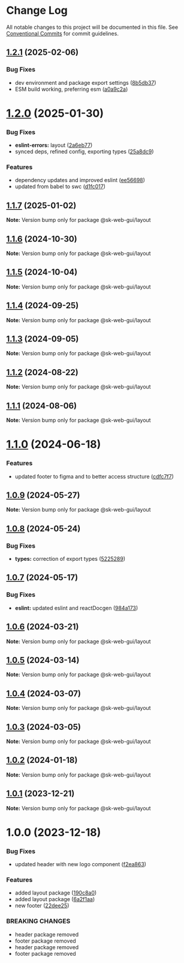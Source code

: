 # Change Log

All notable changes to this project will be documented in this file.
See [Conventional Commits](https://conventionalcommits.org) for commit guidelines.

## [1.2.1](https://github.com/Sundsvallskommun/web-shared-components/compare/@sk-web-gui/layout@1.2.0...@sk-web-gui/layout@1.2.1) (2025-02-06)

### Bug Fixes

- dev environment and package export settings ([8b5db37](https://github.com/Sundsvallskommun/web-shared-components/commit/8b5db37a3d1cdefe5409c1750f04cae6f57e4bb1))
- ESM build working, preferring esm ([a0a9c2a](https://github.com/Sundsvallskommun/web-shared-components/commit/a0a9c2a2f21c60df7f384bc2ac3479e101b1ab7d))

# [1.2.0](https://github.com/Sundsvallskommun/web-shared-components/compare/@sk-web-gui/layout@1.1.7...@sk-web-gui/layout@1.2.0) (2025-01-30)

### Bug Fixes

- **eslint-errors:** layout ([2a6eb77](https://github.com/Sundsvallskommun/web-shared-components/commit/2a6eb772a7fecdc77b0c9468303aec32313a27d4))
- synced deps, refined config, exporting types ([25a8dc9](https://github.com/Sundsvallskommun/web-shared-components/commit/25a8dc9b32bf94ab65782cb26e230514f9224468))

### Features

- dependency updates and improved eslint ([ee56698](https://github.com/Sundsvallskommun/web-shared-components/commit/ee56698550bd45c1711eba643042cb6379ebd8f6))
- updated from babel to swc ([d1fc017](https://github.com/Sundsvallskommun/web-shared-components/commit/d1fc01761ba14f93d93b272ff802267ff86efbdc))

## [1.1.7](https://github.com/Sundsvallskommun/web-shared-components/compare/@sk-web-gui/layout@1.1.6...@sk-web-gui/layout@1.1.7) (2025-01-02)

**Note:** Version bump only for package @sk-web-gui/layout

## [1.1.6](https://github.com/Sundsvallskommun/web-shared-components/compare/@sk-web-gui/layout@1.1.5...@sk-web-gui/layout@1.1.6) (2024-10-30)

**Note:** Version bump only for package @sk-web-gui/layout

## [1.1.5](https://github.com/Sundsvallskommun/web-shared-components/compare/@sk-web-gui/layout@1.1.4...@sk-web-gui/layout@1.1.5) (2024-10-04)

**Note:** Version bump only for package @sk-web-gui/layout

## [1.1.4](https://github.com/Sundsvallskommun/web-shared-components/compare/@sk-web-gui/layout@1.1.3...@sk-web-gui/layout@1.1.4) (2024-09-25)

**Note:** Version bump only for package @sk-web-gui/layout

## [1.1.3](https://github.com/Sundsvallskommun/web-shared-components/compare/@sk-web-gui/layout@1.1.2...@sk-web-gui/layout@1.1.3) (2024-09-05)

**Note:** Version bump only for package @sk-web-gui/layout

## [1.1.2](https://github.com/Sundsvallskommun/web-shared-components/compare/@sk-web-gui/layout@1.1.1...@sk-web-gui/layout@1.1.2) (2024-08-22)

**Note:** Version bump only for package @sk-web-gui/layout

## [1.1.1](https://github.com/Sundsvallskommun/web-shared-components/compare/@sk-web-gui/layout@1.1.0...@sk-web-gui/layout@1.1.1) (2024-08-06)

**Note:** Version bump only for package @sk-web-gui/layout

# [1.1.0](https://github.com/Sundsvallskommun/web-shared-components/compare/@sk-web-gui/layout@1.0.9...@sk-web-gui/layout@1.1.0) (2024-06-18)

### Features

- updated footer to figma and to better access structure ([cdfc7f7](https://github.com/Sundsvallskommun/web-shared-components/commit/cdfc7f7715200eb99a6b648afcf545985dc9c050))

## [1.0.9](https://github.com/Sundsvallskommun/web-shared-components/compare/@sk-web-gui/layout@1.0.8...@sk-web-gui/layout@1.0.9) (2024-05-27)

**Note:** Version bump only for package @sk-web-gui/layout

## [1.0.8](https://github.com/Sundsvallskommun/web-shared-components/compare/@sk-web-gui/layout@1.0.7...@sk-web-gui/layout@1.0.8) (2024-05-24)

### Bug Fixes

- **types:** correction of export types ([5225289](https://github.com/Sundsvallskommun/web-shared-components/commit/52252890b4206faa9bc70111e75f1ef818e0d8fe))

## [1.0.7](https://github.com/Sundsvallskommun/web-shared-components/compare/@sk-web-gui/layout@1.0.6...@sk-web-gui/layout@1.0.7) (2024-05-17)

### Bug Fixes

- **eslint:** updated eslint and reactDocgen ([984a173](https://github.com/Sundsvallskommun/web-shared-components/commit/984a17371f052a0cbe23d01fd31722f0fa2a56eb))

## [1.0.6](https://github.com/Sundsvallskommun/web-shared-components/compare/@sk-web-gui/layout@1.0.5...@sk-web-gui/layout@1.0.6) (2024-03-21)

**Note:** Version bump only for package @sk-web-gui/layout

## [1.0.5](https://github.com/Sundsvallskommun/web-shared-components/compare/@sk-web-gui/layout@1.0.4...@sk-web-gui/layout@1.0.5) (2024-03-14)

**Note:** Version bump only for package @sk-web-gui/layout

## [1.0.4](https://github.com/Sundsvallskommun/web-shared-components/compare/@sk-web-gui/layout@1.0.3...@sk-web-gui/layout@1.0.4) (2024-03-07)

**Note:** Version bump only for package @sk-web-gui/layout

## [1.0.3](https://github.com/Sundsvallskommun/web-shared-components/compare/@sk-web-gui/layout@1.0.2...@sk-web-gui/layout@1.0.3) (2024-03-05)

**Note:** Version bump only for package @sk-web-gui/layout

## [1.0.2](https://github.com/Sundsvallskommun/web-shared-components/compare/@sk-web-gui/layout@1.0.1...@sk-web-gui/layout@1.0.2) (2024-01-18)

**Note:** Version bump only for package @sk-web-gui/layout

## [1.0.1](https://github.com/Sundsvallskommun/web-shared-components/compare/@sk-web-gui/layout@1.0.0...@sk-web-gui/layout@1.0.1) (2023-12-21)

**Note:** Version bump only for package @sk-web-gui/layout

# 1.0.0 (2023-12-18)

### Bug Fixes

- updated header with new logo component ([f2ea863](https://github.com/Sundsvallskommun/web-shared-components/commit/f2ea86398c21cae2000d10abf08842822a646edf))

### Features

- added layout package ([190c8a0](https://github.com/Sundsvallskommun/web-shared-components/commit/190c8a00322f8169d8672b8e07a534b501e27735))
- added layout package ([6a2f1aa](https://github.com/Sundsvallskommun/web-shared-components/commit/6a2f1aa9717020ae9a8fbf2e94d96e08915c37b0))
- new footer ([22dee25](https://github.com/Sundsvallskommun/web-shared-components/commit/22dee254cb3a7e06d9a72e22dca205ac4a025ff8))

### BREAKING CHANGES

- header package removed
- footer package removed
- header package removed
- footer package removed
